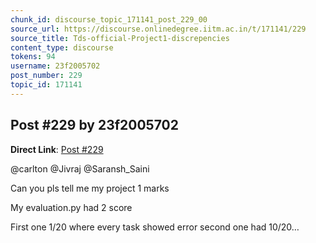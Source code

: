 ```yaml
---
chunk_id: discourse_topic_171141_post_229_00
source_url: https://discourse.onlinedegree.iitm.ac.in/t/171141/229
source_title: Tds-official-Project1-discrepencies
content_type: discourse
tokens: 94
username: 23f2005702
post_number: 229
topic_id: 171141
---
```


## Post #229 by 23f2005702

**Direct Link**: [Post #229](https://discourse.onlinedegree.iitm.ac.in/t/171141/229)

@carlton @Jivraj @Saransh_Saini

Can you pls tell me my project 1 marks

My evaluation.py had 2 score

First one 1/20 where every task showed error second one had 10/20…
